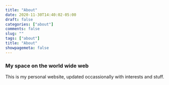 ```yaml
---
title: "About"
date: 2020-11-30T14:40:02-05:00
draft: false
categories: ["about"]
comments: false
slug: ""
tags: ["about"]
title: "About"
showpagemeta: false
---
```


### My space on the world wide web

This is my personal website, updated occassionally with interests and stuff.

